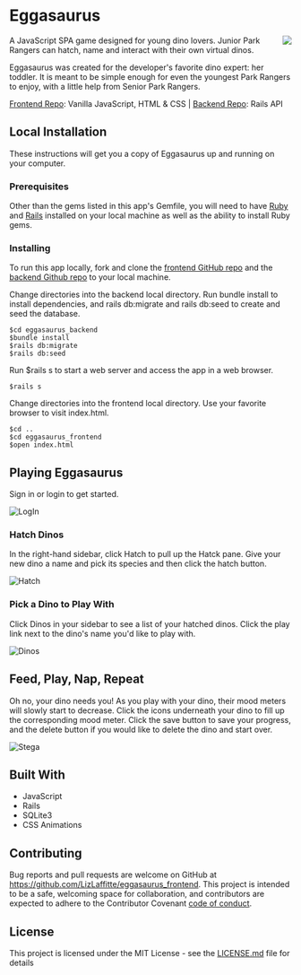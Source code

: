 # Eggasaurus 
<img src="https://user-images.githubusercontent.com/52801558/95231836-ad2e8b00-07d1-11eb-806c-f8d0fc751299.PNG" align="right" />A JavaScript SPA game designed for young dino lovers. Junior Park Rangers can hatch, name and interact with their own virtual dinos.

Eggasaurus was created for the developer's favorite dino expert: her toddler. It is meant to be simple enough for even the youngest Park Rangers to enjoy, with a little help from Senior Park Rangers.


[Frontend Repo](https://github.com/LizLaffitte/eggasaurus_frontend): Vanilla JavaScript, HTML & CSS | [Backend Repo](https://github.com/LizLaffitte/eggasaurus_backend): Rails API

## Local Installation

These instructions will get you a copy of Eggasaurus up and running on your computer.

### Prerequisites

Other than the gems listed in this app's Gemfile, you will need to have [Ruby](https://www.ruby-lang.org/en/downloads/) and [Rails](https://guides.rubyonrails.org/v5.0/getting_started.html) installed on your local machine as well as the ability to install Ruby gems.

### Installing

To run this app locally, fork and clone the [frontend GitHub repo](https://github.com/LizLaffitte/eggasaurus_frontend) and the [backend Github repo](https://github.com/LizLaffitte/eggasaurus_backend) to your local machine. 

Change directories into the backend local directory. Run bundle install to install dependencies, and rails db:migrate and rails db:seed to create and seed the database. 
```
$cd eggasaurus_backend
$bundle install
$rails db:migrate
$rails db:seed
```

Run $rails s to start a web server and access the app in a web browser. 
```
$rails s
```

Change directories into the frontend local directory. Use your favorite browser to visit index.html.

```
$cd ..
$cd eggasaurus_frontend
$open index.html
```

## Playing Eggasaurus


Sign in or login to get started.

![LogIn](https://user-images.githubusercontent.com/52801558/95231911-cb948680-07d1-11eb-9f9b-1568b358940a.PNG)

### Hatch Dinos
In the right-hand sidebar, click Hatch to pull up the Hatck pane. Give your new dino a name and pick its species and then click the hatch button.

![Hatch](https://user-images.githubusercontent.com/52801558/95232648-cbe15180-07d2-11eb-93a2-a3f1ba433ba8.PNG)


### Pick a Dino to Play With
Click Dinos in your sidebar to see a list of your hatched dinos. Click the play link next to the dino's name you'd like to play with.

![Dinos](https://user-images.githubusercontent.com/52801558/95232552-a94f3880-07d2-11eb-9da5-0b4e07a0de11.PNG)


## Feed, Play, Nap, Repeat
Oh no, your dino needs you! As you play with your dino, their mood meters will slowly start to decrease. Click the icons underneath your dino to fill up the corresponding mood meter. Click the save button to save your progress, and the delete button if you would like to delete the dino and start over.

![Stega](https://user-images.githubusercontent.com/52801558/95232680-d7347d00-07d2-11eb-9520-c04b0be03ce9.PNG)


## Built With
* JavaScript 
* Rails
* SQLite3 
* CSS Animations

## Contributing

Bug reports and pull requests are welcome on GitHub at https://github.com/LizLaffitte/eggasaurus_frontend. This project is intended to be a safe, welcoming space for collaboration, and contributors are expected to adhere to the Contributor Covenant [code of conduct](code_of_conduct.md).


## License

This project is licensed under the MIT License - see the [LICENSE.md](LICENSE) file for details
